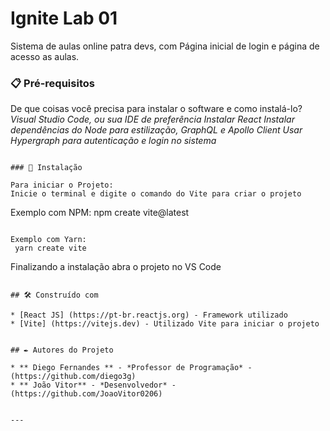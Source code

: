 # Ignite Lab 01

Sistema de aulas online patra devs, com Página inicial de login e página de acesso as aulas.

### 📋 Pré-requisitos

De que coisas você precisa para instalar o software e como instalá-lo?
  *Visual Studio Code, ou sua IDE de preferência*
  *Instalar React*
  *Instalar dependências do Node para estilização, GraphQL e Apollo Client*
  *Usar Hypergraph para autenticação e login no sistema*
```

### 🔧 Instalação

Para iniciar o Projeto:
Inicie o terminal e digite o comando do Vite para criar o projeto
```
Exemplo com NPM:
 npm create vite@latest
```

Exemplo com Yarn:
 yarn create vite
```

Finalizando a instalação abra o projeto no VS Code
````

## 🛠️ Construído com

* [React JS] (https://pt-br.reactjs.org) - Framework utilizado
* [Vite] (https://vitejs.dev) - Utilizado Vite para iniciar o projeto


## ✒️ Autores do Projeto

* ** Diego Fernandes ** - *Professor de Programação* - (https://github.com/diego3g)
* ** João Vitor** - *Desenvolvedor* - (https://github.com/JoaoVitor0206)


---
          

